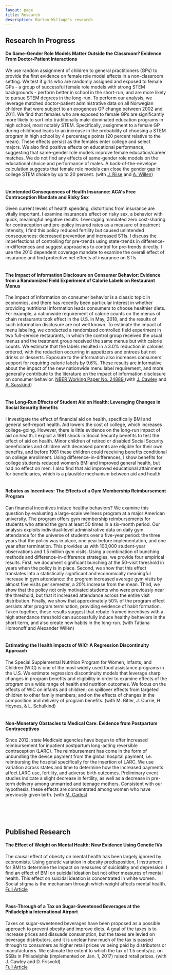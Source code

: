 ```yaml
---
layout: page
title: Research
description: Barton Willage's research
---
```



## Research In Progress

#### Do Same-Gender Role Models Matter Outside the Classroom? Evidence From Doctor-Patient Interactions 
We use random assignment of children to general practitioners (GPs) to provide the first evidence on female role model effects in a non-classroom setting. We test if girls who are randomly assigned and exposed to female GPs - a group of successful female role models with strong STEM backgrounds - perform better in school in the short-run, and are more likely to pursue STEM degrees in the long-run. To perform our analysis, we leverage matched doctor-patient administrative data on all Norwegian children that were subject to an exogenous GP change between 2002 and 2011. We find that females who are exposed to female GPs are significantly more likely to sort into traditionally male-dominated education programs in high school, most notably STEM. Specifically, assignment to a female GP during childhood leads to an increase in the probability of choosing a STEM program in high school by 4 percentage points (20 percent relative to the mean). These effects persist as the females enter college and select majors. We also find positive effects on educational performance, suggesting that same-gender role models improve female education/career matches. We do not find any effects of same-gender role models on the educational choice and performance of males. A back-of-the-envelope calculation suggests that female role models can close the gender gap in college STEM choice by up to 20 percent. 
(with [J. Riise](https://sites.google.com/site/julieriisecv/) and [A. Willen](https://www.alexanderwillen.com/))<br><br>

#### Unintended Consequences of Health Insurance: ACA's Free Contraception Mandate and Risky Sex
Given current levels of health spending, distortions from insurance are vitally important. I examine insurance’s effect on risky sex, a behavior with quick, meaningful negative results. Leveraging mandated zero cost-sharing for contraception and pre-policy insured rates as a measure of treatment intensity, I find this policy reduced fertility but caused unintended consequences: decreased prevention and increased STIs. I discuss the imperfections of controlling for pre-trends using state-trends in difference-in-differences and suggest approaches to control for pre-trends directly. I use the 2010 dependent coverage mandate to examine the overall effect of insurance and find protective net effects of insurance on STIs.
<br><br>

#### The Impact of Information Disclosure on Consumer Behavior: Evidence from a Randomized Field Experiment of Calorie Labels on Restaurant Menus
The impact of information on consumer behavior is a classic topic in economics, and there has recently been particular interest in whether providing nutritional information leads consumers to choose healthier diets. For example, a nationwide requirement of calorie counts on the menus of chain restaurants took effect in the U.S. in May, 2018, and the results of such information disclosure are not well known. To estimate the impact of menu labeling, we conducted a randomized controlled field experiment in two full-service restaurants, in which the control group received the usual menus and the treatment group received the same menus but with calorie counts. We estimate that the labels resulted in a 3.0% reduction in calories ordered, with the reduction occurring in appetizers and entrees but not drinks or desserts. Exposure to the information also increases consumers’ support for requiring calorie labels by 9.6%. These results are informative about the impact of the new nationwide menu label requirement, and more generally contribute to the literature on the impact of information disclosure on consumer behavior. <a href="http://www.nber.org/papers/w24889">NBER Working Paper No. 24889 </a>(with [J. Cawley](https://www.human.cornell.edu/people/jhc38) and [A. Susskind](https://sha.cornell.edu/faculty-research/faculty/ams76))
<br><br>

#### The Long-Run Effects of Student Aid on Health: Leveraging Changes in Social Security Benefits
I investigate the effect of financial aid on health, specifically BMI and general self-report health. Aid lowers the cost of college, which increases college-going. However, there is little evidence on the long-run impact of aid on health. I exploit a 1981 shock in Social Security benefits to test the effect of aid on health. Minor children of retired or disabled Social Security beneficiaries and children with deceased parents are eligible for their own benefits, and before 1981 these children could receiving benefits conditional on college enrollment. Using difference-in-differences, I show benefits for college students reduced women’s BMI and improved general health, but had no effect on men. I also find that aid improved educational attainment for beneficiaries, which is a plausible mechanism between aid and health.
<br><br>

#### Rebates as Incentives: The Effects of a Gym Membership Reimbursement Program
Can financial incentives induce healthy behaviors? We examine this question by evaluating a large-scale wellness program at a major American university. The program offers gym membership reimbursements for students who attend the gym at least 50 times in a six-month period. Our analysis exploits individual-level administrative data on daily gym attendance for the universe of students over a five-year period: the three years that the policy was in place, one year before implementation, and one year after termination. This provides us with 100,000 student-year observations and 1.5 million gym visits. Using a combination of bunching methods and difference-in-difference strategies, we provide four empirical results. First, we document significant bunching at the 50-visit threshold in years when the policy is in place. Second, we show that this effect translates into a statistically significant and economically meaningful increase in gym attendance: the program increased average gym visits by almost five visits per semester, a 20% increase from the mean. Third, we show that the policy not only motivated students who were previously near the threshold, but that it increased attendance across the entire visit distribution. Finally, we show that approximately 50% of the program effect persists after program termination, providing evidence of habit formation. Taken together, these results suggest that rebate-framed incentives with a high attendance threshold can successfully induce healthy behaviors in the short-term, and also create new habits in the long-run.
(with Tatiana Homonoff and Alexander Willén)
<br><br>

#### Estimating the Health Impacts of WIC: A Regression Discontinuity Approach
The Special Supplemental Nutrition Program for Women, Infants, and Children (WIC) is one of the most widely used food assistance programs in the U.S. We estimate regression discontinuity models that leverage sharp changes in program benefits and eligibility in order to examine effects of the program on a wide range of health and nutrition outcomes. We focus on the effects of WIC on infants and children; on spillover effects from targeted children to other family members; and on the effects of changes in the composition and delivery of program benefits.
(with M. Bitler, J. Currie, H. Hoynes, & L. Schulkind)
<br><br>

#### Non-Monetary Obstacles to Medical Care: Evidence from Postpartum Contraceptives
Since 2012, state Medicaid agencies have begun to offer increased reimbursement for inpatient postpartum long-acting reversible contraception (LARC). The reimbursement has come in the form of unbundling the device payment from the global hospital payment, i.e. reimbursing the hospital specifically for the insertion of LARC. We use variation across states and time to determine how the increased payments affect LARC use, fertility, and adverse birth outcomes. Preliminary event studies indicate a slight decrease in fertility, as well as a decrease in pre-term delivery among unmarried and teenage mothers. Consistent with our hypothesis, these effects are concentrated among women who have previously given birth.
(with [M. Carlos](http://marisacarlos.com/))<br><br>



<br><br>
## Published Research

#### The Effect of Weight on Mental Health: New Evidence Using Genetic IVs
The causal effect of obesity on mental health has been largely ignored by economists. Using genetic variation in obesity predisposition, I instrument for BMI to determine the impact on measures of suicidality and depression. I find an effect of BMI on suicidal ideation but not other measures of mental health. This effect on suicidal ideation is concentrated in white women. Social stigma is the mechanism through which weight affects mental health.<br>
[Full Article](https://www.sciencedirect.com/science/article/pii/S0167629617303223)
<br><br>

#### Pass-Through of a Tax on Sugar-Sweetened Beverages at the Philadelphia International Airport
Taxes on sugar-sweetened beverages have been proposed as a possible approach to prevent obesity and improve diets. A goal of the taxes is to increase prices and dissuade consumption, but the taxes are levied on beverage distributors, and it is unclear how much of the tax is passed through to consumers as higher retail prices vs being paid by distributors or manufacturers. We estimate the extent to which the tax of 1.5 cents/oz. on SSBs in Philadelphia (implemented on Jan. 1, 2017) raised retail prices.
(with J. Cawley and D. Frisvold)<br>
[Full Article](https://jamanetwork.com/journals/jama/fullarticle/2660167)
<br><br>




<!--[click here for the most recent version of the paper]({{ BASE_PATH}}/pages/working_papers/sample-working-paper.pdf)


<!-- Note: this is how to write a comment in HTML. Everything in here won't show up on your webpage.-->

<!--
To increase the size of the title, use fewer # in front of the paper title.
To decrease the size of the title, use more #. 
To remove the italics, remove the * before and after the description
To remove the underline from the title, remove the <u> tags (<u> and </u>)
-->
